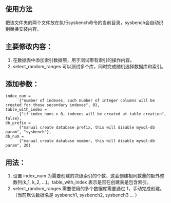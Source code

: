 ## 使用方法
把该文件夹的两个文件放在执行sysbench命令的当前目录，sysbench会自动识别替换安装内容。

## 主要修改内容：
1. 在数据表中添加索引数据项，用于测试带有索引的操作内容。
2. select_random_ranges 可以测试多个库，同时完成随机选择数据库和索引。

## 添加参数：
```
index_num =
      {"number of indexes, such number of integer columns will be created for those secondary indexes", 0},
table_with_index =
      {"if index_nums > 0, indexes will be created at table creation", false},
db_prefix =
      {"manual create database prefix, this will disable mysql-db param", "sysbench"},
db_num =
      {"manual create database number, this will disable mysql-db param", 20}
```

## 用法：
1. 设置 index_num 为需要创建的次级索引的个数，这会创建相同数量的额外整数列(k_1, k_2, ...)。table_with_index 表示是否在创建表是包含索引。
2. select_random_ranges 需要使用的多个数据库需要通过 1，手动完成创建。（当前默认数据名是 sysbench1, sysbench2, sysbench3 ... ）


